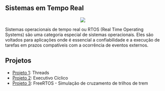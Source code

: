 


## Sistemas em Tempo Real

<p align="center">
        <img src="https://tenasys.com/wp-content/uploads/2020/12/RTS-600x375-1.png"
             ">
    </a>
</p>

Sistemas operacionais de tempo real ou RTOS (Real Time Operating Systems) são uma categoria especial de sistemas operacionais. Eles são voltados para aplicações onde é essencial a confiabilidade e a execução de tarefas em prazos compatíveis com a ocorrência de eventos externos.

## Projetos

- [Projeto 1](https://github.com/NibiruFT/Sistemas-em-Tempo-Real/tree/main/Projeto%201): Threads
- [Projeto 2](https://github.com/NibiruFT/Sistemas-em-Tempo-Real/tree/main/Projeto%202): Executivo Cíclico
- [Projeto 3](https://github.com/NibiruFT/Real-Time-Systems/tree/main/Projeto%203): FreeRTOS - Simulação de cruzamento de trilhos de trem
